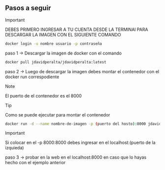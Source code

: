 ## Pasos a seguir
>[!IMPORTANT]
>DEBES PRIMERO INGRESAR A TU CUENTA DESDE LA TERMINAl PARA DESCARGAR LA IMAGEN CON EL SIGUIENTE COMANDO
```bash
docker login -u nombre usuario -p contraseña
```

paso 1 -> Descargar la imagen de docker con el comando 

```bash 
docker pull jdavidperalta/jdavidperalta:latest
```

paso 2 -> Luego de descargar la imagen debes montar el contenedor con el docker run correspodiente

> [!NOTE]
> El puerto de el contenedor es el 8000

> [!TIP]
> Como se puede ejecutar para montar el contenedor
> ```bash
>docker run -d --name nombre-de-imagen -p (puerto del hosto):8000 jdavidperalta/jdavidperalta
> ```

> [!IMPORTANT]
> Si colocar en el -p 8000:8000 debes ingresar en el localhost:(puerto de la izquieda)

paso 3 -> probar en la web en el localhost:8000 en caso que lo hayas hecho con el ejemplo anterior 
